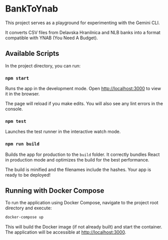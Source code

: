# BankToYnab

This project serves as a playground for experimenting with the Gemini CLI.

It converts CSV files from Delavska Hranilnica and NLB banks into a format compatible with YNAB (You Need A Budget).

## Available Scripts

In the project directory, you can run:

### `npm start`

Runs the app in the development mode.
Open [http://localhost:3000](http://localhost:3000) to view it in the browser.

The page will reload if you make edits.
You will also see any lint errors in the console.

### `npm test`

Launches the test runner in the interactive watch mode.

### `npm run build`

Builds the app for production to the `build` folder.
It correctly bundles React in production mode and optimizes the build for the best performance.

The build is minified and the filenames include the hashes.
Your app is ready to be deployed!

## Running with Docker Compose

To run the application using Docker Compose, navigate to the project root directory and execute:

```bash
docker-compose up
```

This will build the Docker image (if not already built) and start the container. The application will be accessible at [http://localhost:3000](http://localhost:3000).
